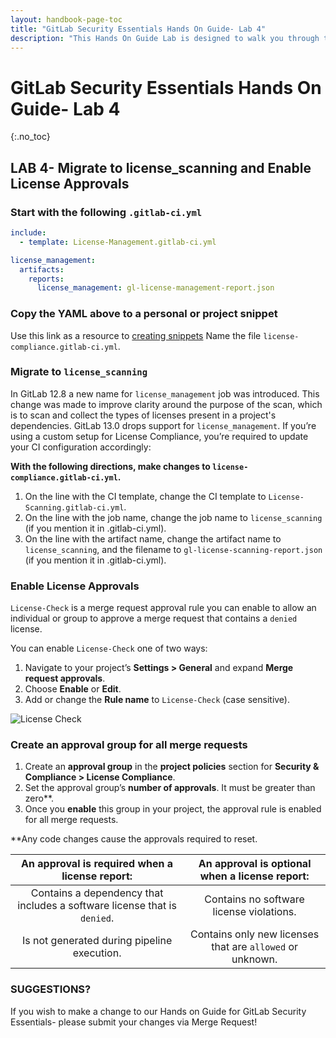 ```yaml
---
layout: handbook-page-toc
title: "GitLab Security Essentials Hands On Guide- Lab 4"
description: "This Hands On Guide Lab is designed to walk you through the lab exercises used in the GitLab Security Essentials course."
---
```

# GitLab Security Essentials Hands On Guide- Lab 4
{:.no_toc}

## LAB 4- Migrate to license_scanning and Enable License Approvals

### Start with the following `.gitlab-ci.yml`
```yaml
include:
  - template: License-Management.gitlab-ci.yml

license_management:
  artifacts:
    reports:
      license_management: gl-license-management-report.json
```
### Copy the YAML above to a personal or project snippet
Use this link as a resource to [creating snippets](https://docs.gitlab.com/ee/user/snippets.html#create-snippets)
Name the file `license-compliance.gitlab-ci.yml`.

### Migrate to `license_scanning`
In GitLab 12.8 a new name for `license_management` job was introduced. This change was made to improve clarity around the purpose of the scan, which is to scan and collect the types of licenses present in a project's dependencies. GitLab 13.0 drops support for `license_management`. If you’re using a custom setup for License Compliance, you’re required to update your CI configuration accordingly:

**With the following directions, make changes to `license-compliance.gitlab-ci.yml`.**
1. On the line with the CI template, change the CI template to `License-Scanning.gitlab-ci.yml`.
1. On the line with the job name, change the job name to `license_scanning` (if you mention it in .gitlab-ci.yml).
1. On the line with the artifact name, change the artifact name to `license_scanning`, and the filename to `gl-license-scanning-report.json` (if you mention it in .gitlab-ci.yml).

### Enable License Approvals
`License-Check` is a merge request approval rule you can enable to allow an individual or group to approve a merge request that contains a `denied` license.

You can enable `License-Check` one of two ways:

1. Navigate to your project’s **Settings > General** and expand **Merge request approvals**.
1. Choose **Enable** or **Edit**.
1. Add or change the **Rule name** to `License-Check` (case sensitive).

![License Check](https://docs.gitlab.com/ee/user/compliance/license_compliance/img/license-check_v13_4.png)

### Create an approval group for all merge requests
1. Create an **approval group** in the **project policies** section for **Security & Compliance > License Compliance**. 
1. Set the approval group’s **number of approvals**. It must be greater than zero**.
1. Once you **enable** this group in your project, the approval rule is enabled for all merge requests.

**Any code changes cause the approvals required to reset.

**An approval is required when a license report:**|**An approval is optional when a license report:**
:-----:|:-----:
Contains a dependency that includes a software license that is `denied`.|Contains no software license violations.
Is not generated during pipeline execution.|Contains only new licenses that are `allowed` or unknown.
### SUGGESTIONS?

If you wish to make a change to our Hands on Guide for GitLab Security Essentials- please submit your changes via Merge Request!

